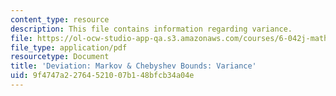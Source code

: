 ```yaml
---
content_type: resource
description: This file contains information regarding variance.
file: https://ol-ocw-studio-app-qa.s3.amazonaws.com/courses/6-042j-mathematics-for-computer-science-spring-2015/9f4747a22764521007b148bfcb34a04e_MIT6_042JS15_Variance.pdf
file_type: application/pdf
resourcetype: Document
title: 'Deviation: Markov & Chebyshev Bounds: Variance'
uid: 9f4747a2-2764-5210-07b1-48bfcb34a04e
---
```

